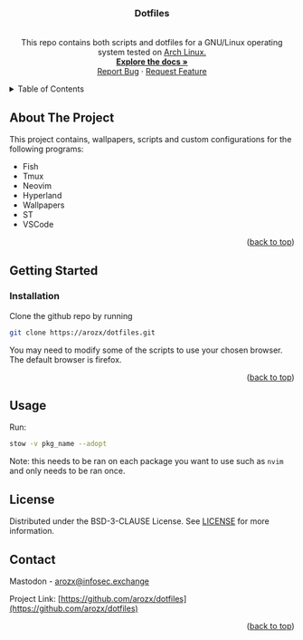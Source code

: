 <div>
<a name="readme-top"></a>

<br />
<h3 align="center">Dotfiles</h3>
  <p align="center"><br>
    This repo contains both scripts and dotfiles for a GNU/Linux operating system tested on <a href="https://archlinux.org">Arch Linux.</a>
    <br />
    <a href="https://github.com/arozx/dotfiles"><strong>Explore the docs »</strong></a>
    <br />
    <a href="https://github.com/arozx/dotfiles/issues">Report Bug</a>
    ·
    <a href="https://github.com/arozx/dotfiles/issues">Request Feature</a>
  </p>
</div>


<details>
  <summary>Table of Contents</summary>
  <ol>
    <li>
      <a href="#about-the-project">About The Project</a>
    </li>
    <li>
      <a href="#getting-started">Getting Started</a>
      <ul>
        <li><a href="#installation">Installation</a></li>
      </ul>
    </li>
    <li><a href="#usage">Usage</a></li>
    <li><a href="#license">License</a></li>
    <li><a href="#contact">Contact</a></li>
  </ol>
</details>

<!-- ABOUT THE PROJECT -->
## About The Project

This project contains, wallpapers, scripts and  custom configurations for the following programs:
- Fish
- Tmux
- Neovim
- Hyperland
- Wallpapers
- ST
- VSCode

<p align="right">(<a href="#readme-top">back to top</a>)</p>


<!-- GETTING STARTED -->
## Getting Started

### Installation

Clone the github repo by running

```sh
git clone https://arozx/dotfiles.git
```

You may need to modify some of the scripts to use your chosen browser. The default browser is firefox.

<p align="right">(<a href="#readme-top">back to top</a>)</p>

<!-- USAGE -->
## Usage

Run:
```bash
stow -v pkg_name --adopt
```

Note: this needs to be ran on each package you want to use such as `nvim` and only needs to be ran once.

<!-- LICENSE -->
## License

Distributed under the BSD-3-CLAUSE License. See [LICENSE](./LICENSE) for more information.


<!-- CONTACT -->
## Contact

Mastodon - [arozx@infosec.exchange](https://infosec.exchange/@arozx)

Project Link: [https://github.com/arozx/dotfiles](https://github.com/arozx/dotfiles)

<p align="right">(<a href="#readme-top">back to top</a>)</p>

